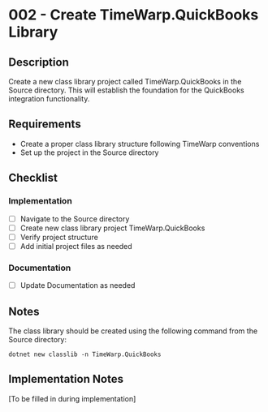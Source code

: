 # 002 - Create TimeWarp.QuickBooks Library

## Description

Create a new class library project called TimeWarp.QuickBooks in the Source directory. This will establish the foundation for the QuickBooks integration functionality.

## Requirements

- Create a proper class library structure following TimeWarp conventions
- Set up the project in the Source directory

## Checklist

### Implementation
- [ ] Navigate to the Source directory
- [ ] Create new class library project TimeWarp.QuickBooks
- [ ] Verify project structure
- [ ] Add initial project files as needed

### Documentation
- [ ] Update Documentation as needed

## Notes

The class library should be created using the following command from the Source directory:
```console
dotnet new classlib -n TimeWarp.QuickBooks
```

## Implementation Notes

[To be filled in during implementation]